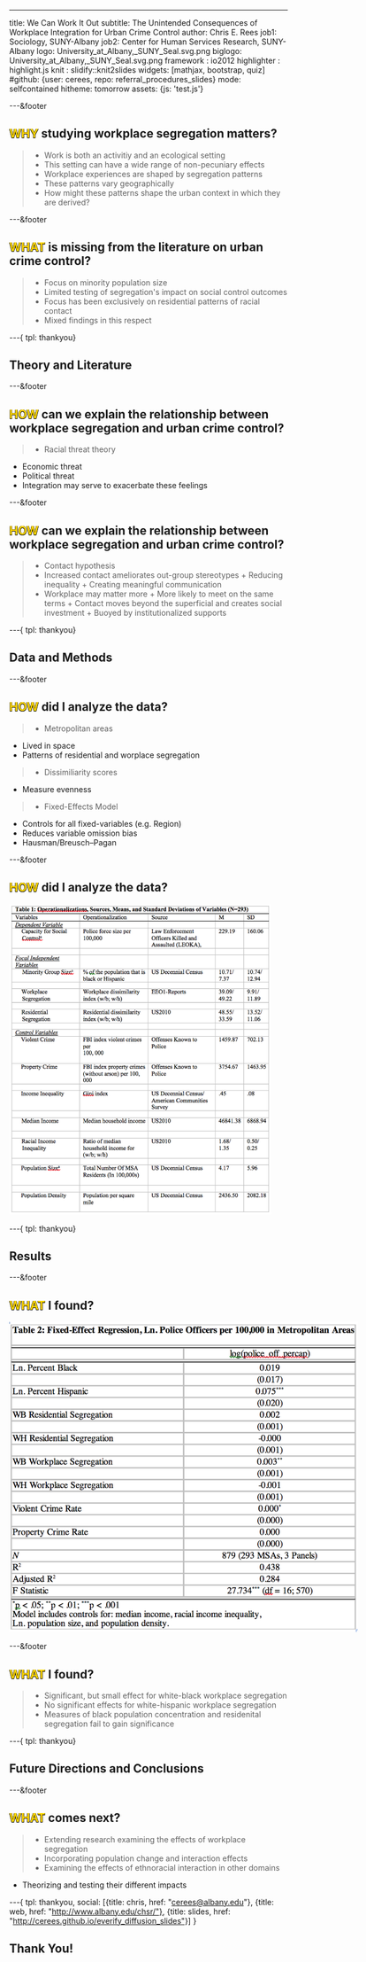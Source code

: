 ---
title: We Can Work It Out
subtitle: The Unintended Consequences of Workplace Integration for Urban Crime Control
author: Chris E. Rees
job1: Sociology, SUNY-Albany
job2: Center for Human Services Research, SUNY-Albany 
logo: University_at_Albany,_SUNY_Seal.svg.png
biglogo: University_at_Albany,_SUNY_Seal.svg.png
framework : io2012
highlighter : highlight.js
knit : slidify::knit2slides
widgets: [mathjax, bootstrap, quiz]
#github: {user: cerees, repo: referral_procedures_slides}
mode: selfcontained
hitheme: tomorrow
assets: {js: 'test.js'}

---&footer

<!-- Limit image width and height -->
<style type='text/css'>
img {
    max-height: 560px;
    max-width: 1080px;
}
</style>

<!-- Center image on slide -->
<script src="http://ajax.aspnetcdn.com/ajax/jQuery/jquery-1.7.min.js"></script>
<script type='text/javascript'>
$(function() {
    $("p:has(img)").addClass('centered');
});
</script>

## <span style="color:gold; text-shadow:-.5px -.5px 0 #000, .5px -.5px 0 #000,-.5px .5px 0 #000,.5px .5px 0 #000;">WHY</span> studying workplace segregation matters?

>- Work is both an activitiy and an ecological setting
>- This setting can have a wide range of non-pecuniary effects 
>- Workplace experiences are shaped by segregation patterns 
>- These patterns vary geographically
>- How might these patterns shape the urban context in which they are derived?

---&footer

## <span style="color:gold; text-shadow:-.5px -.5px 0 #000, .5px -.5px 0 #000,-.5px .5px 0 #000,.5px .5px 0 #000;">WHAT</span> is missing from the literature on urban crime control?

>- Focus on minority population size
>- Limited testing of segregation's impact on social control outcomes
>- Focus has been exclusively on residential patterns of racial contact
>- Mixed findings in this respect

---{
tpl: thankyou}

## Theory and Literature

---&footer

## <span style="color:gold; text-shadow:-.5px -.5px 0 #000, .5px -.5px 0 #000,-.5px .5px 0 #000,.5px .5px 0 #000;">HOW</span> can we explain the relationship between workplace segregation and urban crime control?

>- Racial threat theory
  + Economic threat
  + Political threat
  + Integration may serve to exacerbate these feelings


---&footer

## <span style="color:gold; text-shadow:-.5px -.5px 0 #000, .5px -.5px 0 #000,-.5px .5px 0 #000,.5px .5px 0 #000;">HOW</span> can we explain the relationship between workplace segregation and urban crime control?


>- Contact hypothesis
>- Increased contact ameliorates out-group stereotypes
    + Reducing inequality
    + Creating meaningful communication
>- Workplace may matter more
    + More likely to meet on the same terms
    + Contact moves beyond the superficial and creates social investment
    + Buoyed by institutionalized supports

---{
tpl: thankyou}

## Data and Methods

---&footer

## <span style="color:gold; text-shadow:-.5px -.5px 0 #000, .5px -.5px 0 #000,-.5px .5px 0 #000,.5px .5px 0 #000;">HOW</span> did I analyze the data?

>- Metropolitan areas
  + Lived in space
  + Patterns of residential and worplace segregation
>- Dissimiliarity scores
  + Measure evenness
>- Fixed-Effects Model
  + Controls for all fixed-variables (e.g. Region)
  + Reduces variable omission bias
  + Hausman/Breusch–Pagan 

---&footer

## <span style="color:gold; text-shadow:-.5px -.5px 0 #000, .5px -.5px 0 #000,-.5px .5px 0 #000,.5px .5px 0 #000;">HOW</span> did I analyze the data?

![width](assets/img/table_1.png)

---{
tpl: thankyou}

## Results

---&footer

## <span style="color:gold; text-shadow:-.5px -.5px 0 #000, .5px -.5px 0 #000,-.5px .5px 0 #000,.5px .5px 0 #000;">WHAT</span> I found?

![width](assets/img/table_2.png)


---&footer

## <span style="color:gold; text-shadow:-.5px -.5px 0 #000, .5px -.5px 0 #000,-.5px .5px 0 #000,.5px .5px 0 #000;">WHAT</span> I found?

>- Significant, but small effect for white-black workplace segregation
>- No significant effects for white-hispanic workplace segregation
>- Measures of black population concentration and residenital segregation fail to gain significance

---{
tpl: thankyou}

## Future Directions and Conclusions

---&footer

## <span style="color:gold; text-shadow:-.5px -.5px 0 #000, .5px -.5px 0 #000,-.5px .5px 0 #000,.5px .5px 0 #000;">WHAT</span> comes next?

>- Extending research examining the effects of workplace segregation 
>- Incorporating population change and interaction effects
>- Examining the effects of ethnoracial interaction in other domains
  + Theorizing and testing their different impacts

---{
tpl: thankyou,
social: [{title: chris, href: "cerees@albany.edu"}, {title: web, href: "http://www.albany.edu/chsr/"}, {title: slides, href: "http://cerees.github.io/everify_diffusion_slides"}]
}

## Thank You!

<style>
.title-slide {
  background-color: #442259; /* #442259; ; #CA9F9D*/
}

.title-slide hgroup > h1{
 font-family: 'Oswald', 'Helvetica', sanserif; 
}

.title-slide hgroup > h1, 
.title-slide hgroup > h2 {
  color: #f0b419 ;  /* ; #EF5150*/
}

.title-slide hgroup > p {
    color: #FFD700; /* ; #EF5150*/
}

</style>

<style>
.logo {position: absolute;
  bottom: 20px;
  left: 70px;
  z-index: 10}
</style>

<style>
slide:not(.segue) h2{color: #442259}
</style>

